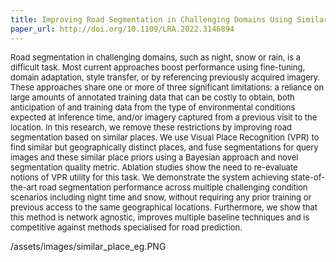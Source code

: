 ```yaml
---
title: Improving Road Segmentation in Challenging Domains Using Similar Place Priors
paper_url: http://doi.org/10.1109/LRA.2022.3146894
---
```

<font size="2"> <line height="1">Road segmentation in challenging domains, such as night, snow or rain, is a difficult task. Most current approaches boost performance using fine-tuning, domain adaptation, style transfer, or by referencing previously acquired imagery. These approaches share one or more of three significant limitations: a reliance on large amounts of annotated training data that can be costly to obtain, both anticipation of and training data from the type of environmental conditions expected at inference time, and/or imagery captured from a previous visit to the location. In this research, we remove these restrictions by improving road segmentation based on similar places. We use Visual Place Recognition (VPR) to find similar but geographically distinct places, and fuse segmentations for query images and these similar place priors using a Bayesian approach and novel segmentation quality metric. Ablation studies show the need to re-evaluate notions of VPR utility for this task. We demonstrate the system achieving state-of-the-art road segmentation performance across multiple challenging condition scenarios including night time and snow, without requiring any prior training or previous access to the same geographical locations. Furthermore, we show that this method is network agnostic, improves multiple baseline techniques and is competitive against methods specialised for road prediction. </line> </font>

/assets/images/similar_place_eg.PNG
<!-- [[WildDash](https://wilddash.cc/)] [Semantically similar but geographically separate places from WildDash] -->